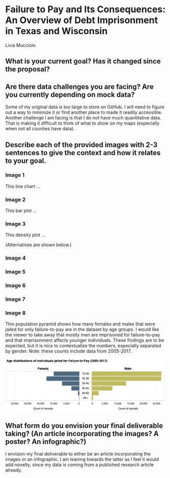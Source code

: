 # Failure to Pay and Its Consequences: An Overview of Debt Imprisonment in Texas and Wisconsin

Livia Mucciolo

## What is your current goal? Has it changed since the proposal?

## Are there data challenges you are facing? Are you currently depending on mock data?
Some of my original data is too large to store on GitHub. I will need to figure out a way to minimize it or
find another place to made it readily accessible. Another challenge I am facing is that I do not 
have much quantitative data. That is making it difficult to think of what to show
on my maps (especially when not all counties have data).

## Describe each of the provided images with 2-3 sentences to give the context and how it relates to your goal.

### Image 1

This line chart ...
### Image 2

This bar plot ...
### Image 3

This density plot ...

(Alternatives are shown below.)
### Image 4


### Image 5


### Image 6


### Image 7


### Image 8

This population pyramid shows how many females and males that were jailed for only
failure-to-pay are in the dataset by age groups. I would like the viewer to take
away that mostly men are imprisoned for failure-to-pay and that imprisonment affects
younger individuals. These findings are to be expected, but it is nice to contextualize
the numbers, especially separated by gender. Note: these counts include data from 
2005-2017.

![](fig8.png)

## What form do you envision your final deliverable taking? (An article incorporating the images? A poster? An infographic?)
I envision my final deliverable to either be an article incorporating the images or an infographic. I am leaning towards the latter as I feel it would add novelty, since my data is coming from a published research article already.

